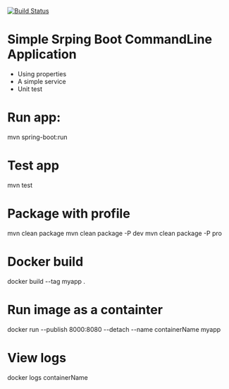 [![Build Status](https://travis-ci.org/acejudo/Spring-Boot-CommandLineRunner-Skeleton.svg?branch=master)](https://travis-ci.org/acejudo/Spring-Boot-CommandLineRunner-Skeleton)

# Simple Srping Boot CommandLine Application
- Using properties
- A simple service
- Unit test

# Run app:
  mvn spring-boot:run

# Test app
  mvn test
  
# Package with profile
  mvn clean package
  mvn clean package -P dev
  mvn clean package -P pro
  
# Docker build
  docker build --tag myapp .

# Run image as a containter
  docker run --publish 8000:8080 --detach --name containerName myapp

# View logs
  docker logs containerName


